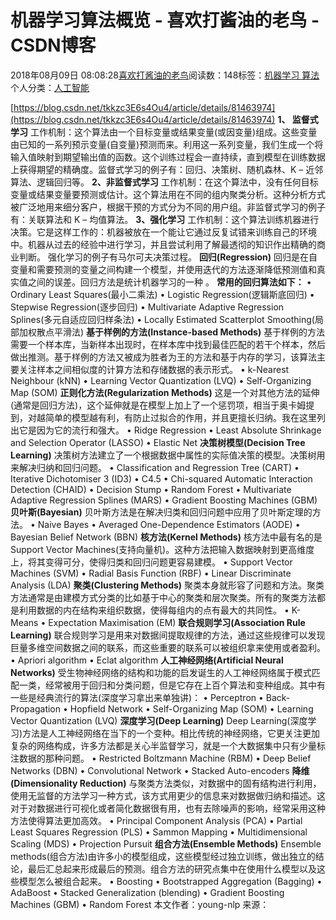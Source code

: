 
# 机器学习算法概览 - 喜欢打酱油的老鸟 - CSDN博客


2018年08月09日 08:08:28[喜欢打酱油的老鸟](https://me.csdn.net/weixin_42137700)阅读数：148标签：[机器学习																](https://so.csdn.net/so/search/s.do?q=机器学习&t=blog)[算法																](https://so.csdn.net/so/search/s.do?q=算法&t=blog)[
							](https://so.csdn.net/so/search/s.do?q=机器学习&t=blog)个人分类：[人工智能																](https://blog.csdn.net/weixin_42137700/article/category/7820233)


[https://blog.csdn.net/tkkzc3E6s4Ou4/article/details/81463974](https://blog.csdn.net/tkkzc3E6s4Ou4/article/details/81463974)
**1、 监督式学习**
工作机制：这个算法由一个目标变量或结果变量(或因变量)组成。这些变量由已知的一系列预示变量(自变量)预测而来。利用这一系列变量，我们生成一个将输入值映射到期望输出值的函数。这个训练过程会一直持续，直到模型在训练数据上获得期望的精确度。监督式学习的例子有：回归、决策树、随机森林、K – 近邻算法、逻辑回归等。
**2、非监督式学习**
工作机制：在这个算法中，没有任何目标变量或结果变量要预测或估计。这个算法用在不同的组内聚类分析。这种分析方式被广泛地用来细分客户，根据干预的方式分为不同的用户组。非监督式学习的例子有：关联算法和 K – 均值算法。
**3、强化学习**
工作机制：这个算法训练机器进行决策。它是这样工作的：机器被放在一个能让它通过反复试错来训练自己的环境中。机器从过去的经验中进行学习，并且尝试利用了解最透彻的知识作出精确的商业判断。 强化学习的例子有马尔可夫决策过程。
**回归(Regression)**
回归是在自变量和需要预测的变量之间构建一个模型，并使用迭代的方法逐渐降低预测值和真实值之间的误差。回归方法是统计机器学习的一种 。
**常用的回归算法如下：**
• Ordinary Least Squares(最小二乘法)
• Logistic Regression(逻辑斯底回归)
• Stepwise Regression(逐步回归)
• Multivariate Adaptive Regression Splines(多元自适应回归样条法)
• Locally Estimated Scatterplot Smoothing(局部加权散点平滑法)
**基于样例的方法(Instance-based Methods)**
基于样例的方法需要一个样本库，当新样本出现时，在样本库中找到最佳匹配的若干个样本，然后做出推测。基于样例的方法又被成为胜者为王的方法和基于内存的学习，该算法主要关注样本之间相似度的计算方法和存储数据的表示形式。
• k-Nearest Neighbour (kNN)
• Learning Vector Quantization (LVQ)
• Self-Organizing Map (SOM)
**正则化方法(Regularization Methods)**
这是一个对其他方法的延伸(通常是回归方法)，这个延伸就是在模型上加上了一个惩罚项，相当于奥卡姆提到，对越简单的模型越有利，有防止过拟合的作用，并且更擅长归纳。我在这里列出它是因为它的流行和强大。
• Ridge Regression
• Least Absolute Shrinkage and Selection Operator (LASSO)
• Elastic Net
**决策树模型(Decision Tree Learning)**
决策树方法建立了一个根据数据中属性的实际值决策的模型。决策树用来解决归纳和回归问题。
• Classification and Regression Tree (CART)
• Iterative Dichotomiser 3 (ID3)
• C4.5
• Chi-squared Automatic Interaction Detection (CHAID)
• Decision Stump
• Random Forest
• Multivariate Adaptive Regression Splines (MARS)
• Gradient Boosting Machines (GBM)
**贝叶斯(Bayesian)**
贝叶斯方法是在解决归类和回归问题中应用了贝叶斯定理的方法。
• Naive Bayes
• Averaged One-Dependence Estimators (AODE)
• Bayesian Belief Network (BBN)
**核方法(Kernel Methods)**
核方法中最有名的是Support Vector Machines(支持向量机)。这种方法把输入数据映射到更高维度上，将其变得可分，使得归类和回归问题更容易建模。
• Support Vector Machines (SVM)
• Radial Basis Function (RBF)
• Linear Discriminate Analysis (LDA)
**聚类(Clustering Methods)**
聚类本身就形容了问题和方法。聚类方法通常是由建模方式分类的比如基于中心的聚类和层次聚类。所有的聚类方法都是利用数据的内在结构来组织数据，使得每组内的点有最大的共同性。
• K-Means
• Expectation Maximisation (EM)
**联合规则学习(Association Rule Learning)**
联合规则学习是用来对数据间提取规律的方法，通过这些规律可以发现巨量多维空间数据之间的联系，而这些重要的联系可以被组织拿来使用或者盈利。
• Apriori algorithm
• Eclat algorithm
**人工神经网络(Artificial Neural Networks)**
受生物神经网络的结构和功能的启发诞生的人工神经网络属于模式匹配一类，经常被用于回归和分类问题，但是它存在上百个算法和变种组成。其中有一些是经典流行的算法(深度学习拿出来单独讲)：
• Perceptron
• Back-Propagation
• Hopfield Network
• Self-Organizing Map (SOM)
• Learning Vector Quantization (LVQ)
**深度学习(Deep Learning)**
Deep Learning(深度学习)方法是人工神经网络在当下的一个变种。相比传统的神经网络，它更关注更加复杂的网络构成，许多方法都是关心半监督学习，就是一个大数据集中只有少量标注数据的那种问题。
• Restricted Boltzmann Machine (RBM)
• Deep Belief Networks (DBN)
• Convolutional Network
• Stacked Auto-encoders
**降维(Dimensionality Reduction)**
与聚类方法类似，对数据中的固有结构进行利用，使用无监督的方法学习一种方式，该方式用更少的信息来对数据做归纳和描述。这对于对数据进行可视化或者简化数据很有用，也有去除噪声的影响，经常采用这种方法使得算法更加高效。
• Principal Component Analysis (PCA)
• Partial Least Squares Regression (PLS)
• Sammon Mapping
• Multidimensional Scaling (MDS)
• Projection Pursuit
**组合方法(Ensemble Methods)**
Ensemble methods(组合方法)由许多小的模型组成，这些模型经过独立训练，做出独立的结论，最后汇总起来形成最后的预测。组合方法的研究点集中在使用什么模型以及这些模型怎么被组合起来。
• Boosting
• Bootstrapped Aggregation (Bagging)
• AdaBoost
• Stacked Generalization (blending)
• Gradient Boosting Machines (GBM)
• Random Forest
本文作者：young-nlp 来源：

